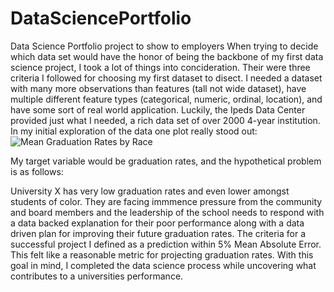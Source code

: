 # DataSciencePortfolio
Data Science Portfolio project to show to employers
When trying to decide which data set would have the honor of being the backbone of my first data science project, I took a lot of things into concideration. 
Their were three criteria I followed for choosing my first dataset to disect. I needed a dataset with many more observations than features (tall not wide dataset),
have multiple different feature types (categorical, numeric, ordinal, location), and have some sort of real world application. Luckily, the Ipeds Data Center provided
just what I needed, a rich data set of over 2000 4-year institution. In my initial exploration of the data one plot really stood out: 
![Mean Graduation Rates by Race]("https://github.com/robcamp-code/DataSciencePorfolio/blob/master/MeanGraduationRates.png?raw=true") 


My target variable would be graduation rates, and the hypothetical problem is as follows:

University X has very low graduation rates and even lower amongst students of color. They are facing immmence pressure from the community and board members and 
the leadership of the school needs to respond with a data backed explanation for their poor performance along with a data driven plan for improving their future 
graduation rates. The criteria for a successful project I defined as a prediction within 5% Mean Absolute Error. This felt like a reasonable metric for projecting 
graduation rates. With this goal in mind, I completed the data science process while uncovering what contributes to a universities performance.


